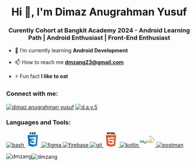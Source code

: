 <h1 align="center">Hi 👋, I'm Dimaz Anugrahman Yusuf</h1>
<h3 align="center">Curently Cohort at Bangkit Academy 2024 - Android Learning Path | Android Enthusiast | Front-End Enthusiast</h3>

- 🌱 I’m currently learning **Android Development**
  
- 📫 How to reach me **dmzang23@gmail.com**
  
- ⚡ Fun fact **I like to eat**

<h3 align="left">Connect with me:</h3>
<p align="left">
<a href="https://www.linkedin.com/in/dimaz-anugrahman-yusuf-19w05/" target="blank"><img align="center" src="https://raw.githubusercontent.com/rahuldkjain/github-profile-readme-generator/master/src/images/icons/Social/linked-in-alt.svg" alt="dimaz anugrahman yusuf" height="30" width="40" /></a>
<a href="https://instagram.com/d.a.y_5" target="blank"><img align="center" src="https://raw.githubusercontent.com/rahuldkjain/github-profile-readme-generator/master/src/images/icons/Social/instagram.svg" alt="d.a.y.5" height="30" width="40" /></a>
</p>

<h3 align="left">Languages and Tools:</h3>
<p align="left"> <a href="https://www.gnu.org/software/bash/" target="_blank" rel="noreferrer"> <img src="https://bashlogo.com/img/symbol/png/full_colored_light.png" alt="bash" width="40" height="40"/> </a> <a href="https://www.w3schools.com/css/" target="_blank" rel="noreferrer"> <img src="https://raw.githubusercontent.com/devicons/devicon/master/icons/css3/css3-original-wordmark.svg" alt="css3" width="40" height="40"/> </a> <a href="https://www.figma.com/" target="_blank" rel="noreferrer"> <img src="https://www.vectorlogo.zone/logos/figma/figma-icon.svg" alt="figma" width="40" height="40"/> </a> <a href="https://firebase.google.com/" target="_blank" rel="noreferrer"> <img src="https://www.vectorlogo.zone/logos/firebase/firebase-icon.svg" alt="firebase" width="40" height="40"/> </a> <a href="https://git-scm.com/" target="_blank" rel="noreferrer"> <img src="https://www.vectorlogo.zone/logos/git-scm/git-scm-icon.svg" alt="git" width="40" height="40"/> </a> <a href="https://www.w3.org/html/" target="_blank" rel="noreferrer"> <img src="https://raw.githubusercontent.com/devicons/devicon/master/icons/html5/html5-original-wordmark.svg" alt="html5" width="40" height="40"/> </a> <a href="https://kotlinlang.org" target="_blank" rel="noreferrer"> <img src="https://www.vectorlogo.zone/logos/kotlinlang/kotlinlang-icon.svg" alt="kotlin" width="40" height="40"/> </a> <a href="https://www.mysql.com/" target="_blank" rel="noreferrer"> <img src="https://raw.githubusercontent.com/devicons/devicon/master/icons/mysql/mysql-original-wordmark.svg" alt="mysql" width="40" height="40"/> </a> <a href="https://postman.com" target="_blank" rel="noreferrer"> <img src="https://www.vectorlogo.zone/logos/getpostman/getpostman-icon.svg" alt="postman" width="40" height="40"/> </a> </p>

<p><img align="left" src="https://github-readme-stats.vercel.app/api/top-langs?username=dmzang&exclude_repo=F55122001_Domain-Frekuensi,F55122001_Domain-Spasial,QUIZ_PCD_F55122001,UAS_KB_Kel_3,TUGAS-PCD_F55122001,Final_Project_Kel_3,&show_icons=true&locale=en&layout=compact" alt="dmzang" /></p>

<p><img align="center" src="https://github-readme-streak-stats.herokuapp.com/?user=dmzang&" alt="dmzang" /></p>
